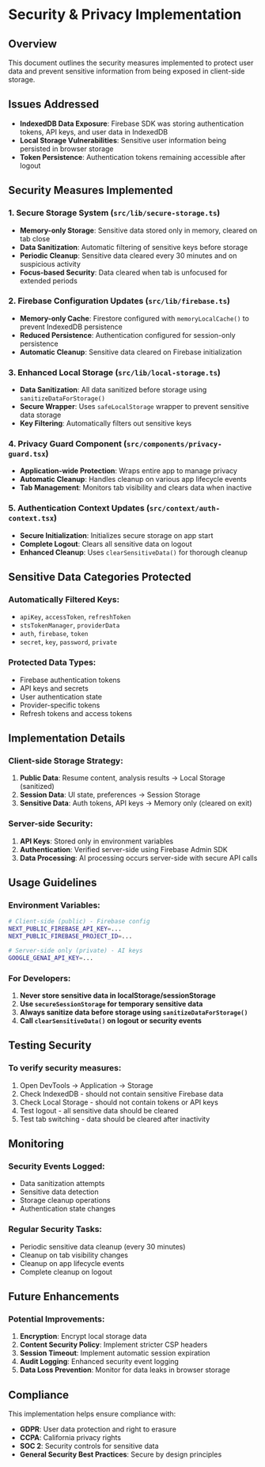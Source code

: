 # Security & Privacy Implementation

## Overview
This document outlines the security measures implemented to protect user data and prevent sensitive information from being exposed in client-side storage.

## Issues Addressed
- **IndexedDB Data Exposure**: Firebase SDK was storing authentication tokens, API keys, and user data in IndexedDB
- **Local Storage Vulnerabilities**: Sensitive user information being persisted in browser storage
- **Token Persistence**: Authentication tokens remaining accessible after logout

## Security Measures Implemented

### 1. Secure Storage System (`src/lib/secure-storage.ts`)
- **Memory-only Storage**: Sensitive data stored only in memory, cleared on tab close
- **Data Sanitization**: Automatic filtering of sensitive keys before storage
- **Periodic Cleanup**: Sensitive data cleared every 30 minutes and on suspicious activity
- **Focus-based Security**: Data cleared when tab is unfocused for extended periods

### 2. Firebase Configuration Updates (`src/lib/firebase.ts`)
- **Memory-only Cache**: Firestore configured with `memoryLocalCache()` to prevent IndexedDB persistence
- **Reduced Persistence**: Authentication configured for session-only persistence
- **Automatic Cleanup**: Sensitive data cleared on Firebase initialization

### 3. Enhanced Local Storage (`src/lib/local-storage.ts`)
- **Data Sanitization**: All data sanitized before storage using `sanitizeDataForStorage()`
- **Secure Wrapper**: Uses `safeLocalStorage` wrapper to prevent sensitive data storage
- **Key Filtering**: Automatically filters out sensitive keys

### 4. Privacy Guard Component (`src/components/privacy-guard.tsx`)
- **Application-wide Protection**: Wraps entire app to manage privacy
- **Automatic Cleanup**: Handles cleanup on various app lifecycle events
- **Tab Management**: Monitors tab visibility and clears data when inactive

### 5. Authentication Context Updates (`src/context/auth-context.tsx`)
- **Secure Initialization**: Initializes secure storage on app start
- **Complete Logout**: Clears all sensitive data on logout
- **Enhanced Cleanup**: Uses `clearSensitiveData()` for thorough cleanup

## Sensitive Data Categories Protected

### Automatically Filtered Keys:
- `apiKey`, `accessToken`, `refreshToken`
- `stsTokenManager`, `providerData`
- `auth`, `firebase`, `token`
- `secret`, `key`, `password`, `private`

### Protected Data Types:
- Firebase authentication tokens
- API keys and secrets
- User authentication state
- Provider-specific tokens
- Refresh tokens and access tokens

## Implementation Details

### Client-side Storage Strategy:
1. **Public Data**: Resume content, analysis results → Local Storage (sanitized)
2. **Session Data**: UI state, preferences → Session Storage
3. **Sensitive Data**: Auth tokens, API keys → Memory only (cleared on exit)

### Server-side Security:
1. **API Keys**: Stored only in environment variables
2. **Authentication**: Verified server-side using Firebase Admin SDK
3. **Data Processing**: AI processing occurs server-side with secure API calls

## Usage Guidelines

### Environment Variables:
```bash
# Client-side (public) - Firebase config
NEXT_PUBLIC_FIREBASE_API_KEY=...
NEXT_PUBLIC_FIREBASE_PROJECT_ID=...

# Server-side only (private) - AI keys
GOOGLE_GENAI_API_KEY=...
```

### For Developers:
1. **Never store sensitive data in localStorage/sessionStorage**
2. **Use `secureSessionStorage` for temporary sensitive data**
3. **Always sanitize data before storage using `sanitizeDataForStorage()`**
4. **Call `clearSensitiveData()` on logout or security events**

## Testing Security

### To verify security measures:
1. Open DevTools → Application → Storage
2. Check IndexedDB - should not contain sensitive Firebase data
3. Check Local Storage - should not contain tokens or API keys
4. Test logout - all sensitive data should be cleared
5. Test tab switching - data should be cleared after inactivity

## Monitoring

### Security Events Logged:
- Data sanitization attempts
- Sensitive data detection
- Storage cleanup operations
- Authentication state changes

### Regular Security Tasks:
- Periodic sensitive data cleanup (every 30 minutes)
- Cleanup on tab visibility changes
- Cleanup on app lifecycle events
- Complete cleanup on logout

## Future Enhancements

### Potential Improvements:
1. **Encryption**: Encrypt local storage data
2. **Content Security Policy**: Implement stricter CSP headers
3. **Session Timeout**: Implement automatic session expiration
4. **Audit Logging**: Enhanced security event logging
5. **Data Loss Prevention**: Monitor for data leaks in browser storage

## Compliance

This implementation helps ensure compliance with:
- **GDPR**: User data protection and right to erasure
- **CCPA**: California privacy rights
- **SOC 2**: Security controls for sensitive data
- **General Security Best Practices**: Secure by design principles